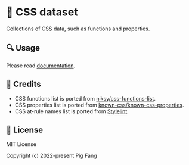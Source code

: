 # 📖 CSS dataset

Collections of CSS data, such as functions and properties.

## 🔍 Usage

Please read [documentation](https://docs.rs/css_dataset/).

## 🙏 Credits

-   CSS functions list is ported from [niksy/css-functions-list](https://github.com/niksy/css-functions-list).
-   CSS properties list is ported from [known-css/known-css-properties](https://github.com/known-css/known-css-properties).
-   CSS at-rule names list is ported from [Stylelint](https://github.com/stylelint/stylelint/blob/main/lib/reference/keywordSets.js).

## 📜 License

MIT License

Copyright (c) 2022-present Pig Fang
